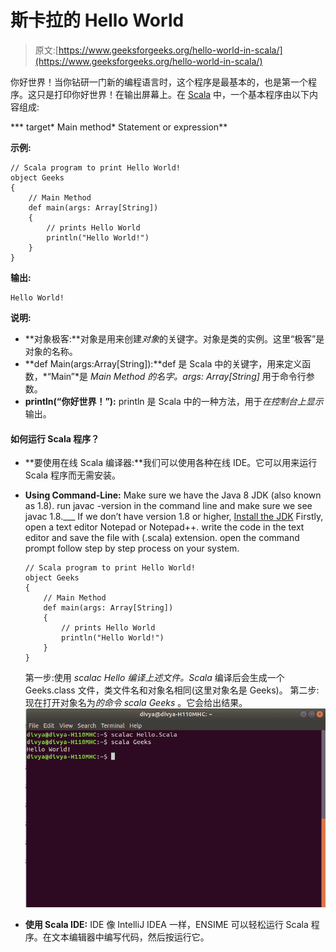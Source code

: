 # 斯卡拉的 Hello World

> 原文:[https://www.geeksforgeeks.org/hello-world-in-scala/](https://www.geeksforgeeks.org/hello-world-in-scala/)

你好世界！当你钻研一门新的编程语言时，这个程序是最基本的，也是第一个程序。这只是打印你好世界！在输出屏幕上。在 [Scala](https://www.geeksforgeeks.org/introduction-to-scala/) 中，一个基本程序由以下内容组成:

***   target*   Main method*   Statement or expression**

**示例:**

```
// Scala program to print Hello World! 
object Geeks 
{
    // Main Method 
    def main(args: Array[String]) 
    {
        // prints Hello World
        println("Hello World!") 
    }
}
```

**输出:**

```
Hello World!
```

**说明:**

*   **对象极客:**对象是用来创建*对象*的关键字。对象是类的实例。这里“极客”是对象的名称。
*   **def Main(args:Array[String]):**def 是 Scala 中的关键字，用来定义函数，*“Main”*是 *Main Method 的名字。args: Array[String]* 用于命令行参数。
*   **println(“你好世界！”):** println 是 Scala 中的一种方法，用于*在控制台上显示*输出。

#### 如何运行 Scala 程序？

*   **要使用在线 Scala 编译器:**我们可以使用各种在线 IDE。它可以用来运行 Scala 程序而无需安装。
*   **Using Command-Line:** Make sure we have the Java 8 JDK (also known as 1.8). run javac -version in the command line and make sure we see javac 1.8.___ If we don’t have version 1.8 or higher, [Install the JDK](https://www.geeksforgeeks.org/setting-environment-java/) Firstly, open a text editor Notepad or Notepad++. write the code in the text editor and save the file with (.scala) extension. open the command prompt follow step by step process on your system.

    ```
    // Scala program to print Hello World! 
    object Geeks 
    {
        // Main Method 
        def main(args: Array[String]) 
        {
            // prints Hello World
            println("Hello World!") 
        }
    }
    ```

    第一步:使用 *scalac Hello 编译上述文件。Scala* 编译后会生成一个 Geeks.class 文件，类文件名和对象名相同(这里对象名是 Geeks)。
    第二步:现在打开对象名为*的命令 scala Geeks* 。它会给出结果。
    ![](img/60410ab59fb9a15a355e827902c71b42.png)

*   **使用 Scala IDE:** IDE 像 IntelliJ IDEA 一样，ENSIME 可以轻松运行 Scala 程序。在文本编辑器中编写代码，然后按运行它。